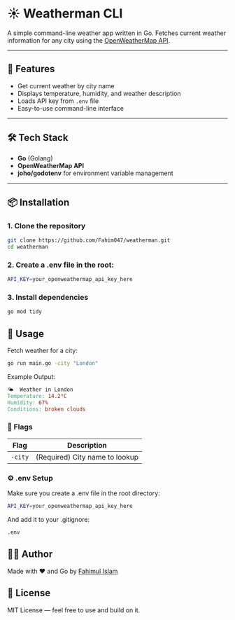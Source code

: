 # ☀️ Weatherman CLI

A simple command-line weather app written in Go. Fetches current weather information for any city using the [OpenWeatherMap API](https://openweathermap.org/api).

---

## 🚀 Features

- Get current weather by city name
- Displays temperature, humidity, and weather description
- Loads API key from `.env` file
- Easy-to-use command-line interface

---

## 🛠️ Tech Stack

- **Go** (Golang)
- **OpenWeatherMap API**
- **joho/godotenv** for environment variable management

---

## 📦 Installation

### 1. Clone the repository

```bash
git clone https://github.com/Fahim047/weatherman.git
cd weatherman
```

### 2. Create a .env file in the root:

```bash
API_KEY=your_openweathermap_api_key_here
```

### 3. Install dependencies

```bash
go mod tidy
```

## 🧪 Usage

Fetch weather for a city:

```bash
go run main.go -city "London"
```

Example Output:

```makefile
🌤️  Weather in London
Temperature: 14.2°C
Humidity: 67%
Conditions: broken clouds
```

### 🔧 Flags

| Flag    | Description                    |
| ------- | ------------------------------ |
| `-city` | (Required) City name to lookup |

### ⚙️ .env Setup

Make sure you create a .env file in the root directory:

```bash
API_KEY=your_openweathermap_api_key_here
```

And add it to your .gitignore:

```bash
.env
```

## 🙋‍♂️ Author

Made with ❤️ and Go by [Fahimul Islam](https://fifolio.vercel.app)

## 📄 License

MIT License — feel free to use and build on it.
